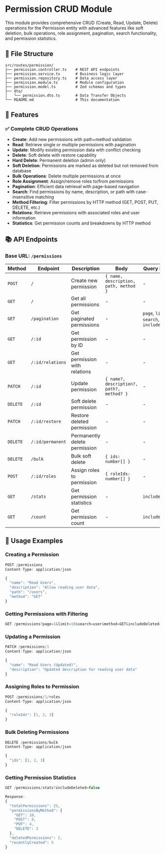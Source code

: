 # Permission CRUD Module

This module provides comprehensive CRUD (Create, Read, Update, Delete) operations for the Permission entity with advanced features like soft deletion, bulk operations, role assignment, pagination, search functionality, and permission statistics.

## 📁 File Structure

```
src/routes/permission/
├── permission.controller.ts    # REST API endpoints
├── permission.service.ts       # Business logic layer
├── permission.repository.ts    # Data access layer
├── permission.module.ts        # Module configuration
├── permission.model.ts         # Zod schemas and types
├── dto/
│   └── permission.dto.ts       # Data Transfer Objects
└── README.md                   # This documentation
```

## 🚀 Features

### ✅ **Complete CRUD Operations**

- **Create**: Add new permissions with path+method validation
- **Read**: Retrieve single or multiple permissions with pagination
- **Update**: Modify existing permission data with conflict checking
- **Delete**: Soft delete with restore capability
- **Hard Delete**: Permanent deletion (admin only)
- **Soft Deletion**: Permissions are marked as deleted but not removed from database
- **Bulk Operations**: Delete multiple permissions at once
- **Role Assignment**: Assign/remove roles to/from permissions
- **Pagination**: Efficient data retrieval with page-based navigation
- **Search**: Find permissions by name, description, or path with case-insensitive matching
- **Method Filtering**: Filter permissions by HTTP method (GET, POST, PUT, DELETE, etc.)
- **Relations**: Retrieve permissions with associated roles and user information
- **Statistics**: Get permission counts and breakdowns by HTTP method

## 📚 API Endpoints

### Base URL: `/permissions`

| Method   | Endpoint         | Description                   | Body                                      | Query Params                                          |
| -------- | ---------------- | ----------------------------- | ----------------------------------------- | ----------------------------------------------------- |
| `POST`   | `/`              | Create new permission         | `{ name, description, path, method }`     | -                                                     |
| `GET`    | `/`              | Get all permissions           | -                                         | -                                                     |
| `GET`    | `/pagination`    | Get paginated permissions     | -                                         | `page`, `limit`, `search`, `method`, `includeDeleted` |
| `GET`    | `/:id`           | Get permission by ID          | -                                         | -                                                     |
| `GET`    | `/:id/relations` | Get permission with relations | -                                         | -                                                     |
| `PATCH`  | `/:id`           | Update permission             | `{ name?, description?, path?, method? }` | -                                                     |
| `DELETE` | `/:id`           | Soft delete permission        | -                                         | -                                                     |
| `PATCH`  | `/:id/restore`   | Restore deleted permission    | -                                         | -                                                     |
| `DELETE` | `/:id/permanent` | Permanently delete permission | -                                         | -                                                     |
| `DELETE` | `/bulk`          | Bulk soft delete              | `{ ids: number[] }`                       | -                                                     |
| `POST`   | `/:id/roles`     | Assign roles to permission    | `{ roleIds: number[] }`                   | -                                                     |
| `GET`    | `/stats`         | Get permission statistics     | -                                         | `includeDeleted`                                      |
| `GET`    | `/count`         | Get permission count          | -                                         | `includeDeleted`                                      |

## 🔧 Usage Examples

### Creating a Permission

```typescript
POST /permissions
Content-Type: application/json

{
  "name": "Read Users",
  "description": "Allow reading user data",
  "path": "/users",
  "method": "GET"
}
```

### Getting Permissions with Filtering

```typescript
GET /permissions?page=1&limit=10&search=user&method=GET&includeDeleted=false
```

### Updating a Permission

```typescript
PATCH /permissions/1
Content-Type: application/json

{
  "name": "Read Users (Updated)",
  "description": "Updated description for reading user data"
}
```

### Assigning Roles to Permission

```typescript
POST /permissions/1/roles
Content-Type: application/json

{
  "roleIds": [1, 2, 3]
}
```

### Bulk Deleting Permissions

```typescript
DELETE /permissions/bulk
Content-Type: application/json

{
  "ids": [1, 2, 3]
}
```

### Getting Permission Statistics

```typescript
GET /permissions/stats?includeDeleted=false

Response:
{
  "totalPermissions": 25,
  "permissionsByMethod": {
    "GET": 10,
    "POST": 8,
    "PUT": 4,
    "DELETE": 3
  },
  "deletedPermissions": 2,
  "recentlyCreated": 5
}
```
